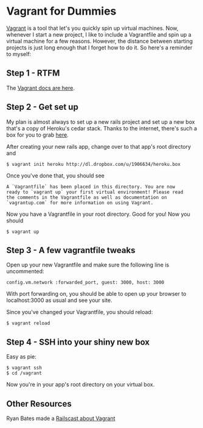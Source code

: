 # Vagrant for Dummies

[Vagrant](http://www.vagrantup.com/) is a tool that let's you quickly spin up virtual machines. Now, whenever I start a new project, I like to include a Vagrantfile and spin up a virtual machine for a few reasons. However, the distance between starting projects is just long enough that I forget how to do it. So here's a reminder to myself:

## Step 1 - RTFM

The [Vagrant docs are here](http://docs.vagrantup.com/v2/).

## Step 2 - Get set up

My plan is almost always to set up a new rails project and set up a new box that's a copy of Heroku's cedar stack. Thanks to the internet, there's such a box for you to grab [here](http://dl.dropbox.com/u/1906634/heroku.box). 

After creating your new rails app, change over to that app's root directory and 

```
$ vagrant init heroku http://dl.dropbox.com/u/1906634/heroku.box
```

Once you've done that, you should see

```
A `Vagrantfile` has been placed in this directory. You are now
ready to `vagrant up` your first virtual environment! Please read
the comments in the Vagrantfile as well as documentation on
`vagrantup.com` for more information on using Vagrant.
```

Now you have a Vagrantfile in your root directory. Good for you! Now you should 

```
$ vagrant up
```

## Step 3 - A few vagrantfile tweaks

Open up your new Vagrantfile and make sure the following line is uncommented:

```
config.vm.network :forwarded_port, guest: 3000, host: 3000
```

With port forwarding on, you should be able to open up your browser to localhost:3000 as usual and see your site.

Since you've changed your Vagrantfile, you should reload:

```
$ vagrant reload
```

## Step 4 - SSH into your shiny new box

Easy as pie:

```
$ vagrant ssh
$ cd /vagrant
```
Now you're in your app's root directory on your virtual box.

## Other Resources

Ryan Bates made a [Railscast about Vagrant](http://railscasts.com/episodes/292-virtual-machines-with-vagrant)
